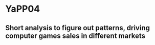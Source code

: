 # YaPP04

## Short analysis to figure out patterns, driving computer games sales in different markets
